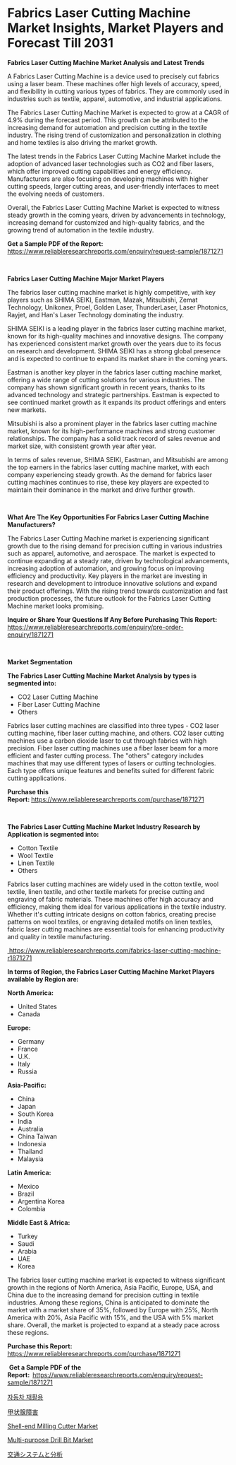 <p><h1>Fabrics Laser Cutting Machine Market Insights, Market Players and Forecast Till 2031</h1></p><p><strong>Fabrics Laser Cutting Machine Market Analysis and Latest Trends</strong></p>
<p><p>A Fabrics Laser Cutting Machine is a device used to precisely cut fabrics using a laser beam. These machines offer high levels of accuracy, speed, and flexibility in cutting various types of fabrics. They are commonly used in industries such as textile, apparel, automotive, and industrial applications.</p><p>The Fabrics Laser Cutting Machine Market is expected to grow at a CAGR of 4.9% during the forecast period. This growth can be attributed to the increasing demand for automation and precision cutting in the textile industry. The rising trend of customization and personalization in clothing and home textiles is also driving the market growth.</p><p>The latest trends in the Fabrics Laser Cutting Machine Market include the adoption of advanced laser technologies such as CO2 and fiber lasers, which offer improved cutting capabilities and energy efficiency. Manufacturers are also focusing on developing machines with higher cutting speeds, larger cutting areas, and user-friendly interfaces to meet the evolving needs of customers.</p><p>Overall, the Fabrics Laser Cutting Machine Market is expected to witness steady growth in the coming years, driven by advancements in technology, increasing demand for customized and high-quality fabrics, and the growing trend of automation in the textile industry.</p></p>
<p><strong>Get a Sample PDF of the Report:&nbsp;</strong> <a href="https://www.reliableresearchreports.com/enquiry/request-sample/1871271">https://www.reliableresearchreports.com/enquiry/request-sample/1871271</a></p>
<p>&nbsp;</p>
<p><strong>Fabrics Laser Cutting Machine Major Market Players</strong></p>
<p><p>The fabrics laser cutting machine market is highly competitive, with key players such as SHIMA SEIKI, Eastman, Mazak, Mitsubishi, Zemat Technology, Unikonex, Proel, Golden Laser, ThunderLaser, Laser Photonics, Rayjet, and Han's Laser Technology dominating the industry. </p><p>SHIMA SEIKI is a leading player in the fabrics laser cutting machine market, known for its high-quality machines and innovative designs. The company has experienced consistent market growth over the years due to its focus on research and development. SHIMA SEIKI has a strong global presence and is expected to continue to expand its market share in the coming years.</p><p>Eastman is another key player in the fabrics laser cutting machine market, offering a wide range of cutting solutions for various industries. The company has shown significant growth in recent years, thanks to its advanced technology and strategic partnerships. Eastman is expected to see continued market growth as it expands its product offerings and enters new markets.</p><p>Mitsubishi is also a prominent player in the fabrics laser cutting machine market, known for its high-performance machines and strong customer relationships. The company has a solid track record of sales revenue and market size, with consistent growth year after year.</p><p>In terms of sales revenue, SHIMA SEIKI, Eastman, and Mitsubishi are among the top earners in the fabrics laser cutting machine market, with each company experiencing steady growth. As the demand for fabrics laser cutting machines continues to rise, these key players are expected to maintain their dominance in the market and drive further growth.</p></p>
<p>&nbsp;</p>
<p><strong>What Are The Key Opportunities For Fabrics Laser Cutting Machine Manufacturers?</strong></p>
<p><p>The Fabrics Laser Cutting Machine market is experiencing significant growth due to the rising demand for precision cutting in various industries such as apparel, automotive, and aerospace. The market is expected to continue expanding at a steady rate, driven by technological advancements, increasing adoption of automation, and growing focus on improving efficiency and productivity. Key players in the market are investing in research and development to introduce innovative solutions and expand their product offerings. With the rising trend towards customization and fast production processes, the future outlook for the Fabrics Laser Cutting Machine market looks promising.</p></p>
<p><strong>Inquire or Share Your Questions If Any Before Purchasing This Report:</strong> <a href="https://www.reliableresearchreports.com/enquiry/pre-order-enquiry/1871271">https://www.reliableresearchreports.com/enquiry/pre-order-enquiry/1871271</a></p>
<p>&nbsp;</p>
<p><strong>Market Segmentation</strong></p>
<p><strong>The Fabrics Laser Cutting Machine Market Analysis by types is segmented into:</strong></p>
<p><ul><li>CO2 Laser Cutting Machine</li><li>Fiber Laser Cutting Machine</li><li>Others</li></ul></p>
<p><p>Fabrics laser cutting machines are classified into three types - CO2 laser cutting machine, fiber laser cutting machine, and others. CO2 laser cutting machines use a carbon dioxide laser to cut through fabrics with high precision. Fiber laser cutting machines use a fiber laser beam for a more efficient and faster cutting process. The "others" category includes machines that may use different types of lasers or cutting technologies. Each type offers unique features and benefits suited for different fabric cutting applications.</p></p>
<p><strong>Purchase this Report:&nbsp;</strong><a href="https://www.reliableresearchreports.com/purchase/1871271">https://www.reliableresearchreports.com/purchase/1871271</a></p>
<p>&nbsp;</p>
<p><strong>The Fabrics Laser Cutting Machine Market Industry Research by Application is segmented into:</strong></p>
<p><ul><li>Cotton Textile</li><li>Wool Textile</li><li>Linen Textile</li><li>Others</li></ul></p>
<p><p>Fabrics laser cutting machines are widely used in the cotton textile, wool textile, linen textile, and other textile markets for precise cutting and engraving of fabric materials. These machines offer high accuracy and efficiency, making them ideal for various applications in the textile industry. Whether it's cutting intricate designs on cotton fabrics, creating precise patterns on wool textiles, or engraving detailed motifs on linen textiles, fabric laser cutting machines are essential tools for enhancing productivity and quality in textile manufacturing.</p></p>
<p><a href="https://www.reliableresearchreports.com/fabrics-laser-cutting-machine-r1871271">&nbsp;https://www.reliableresearchreports.com/fabrics-laser-cutting-machine-r1871271</a></p>
<p><strong>In terms of Region, the Fabrics Laser Cutting Machine Market Players available by Region are:</strong></p>
<p>
    <p> <strong> North America: </strong>
        <ul>
            <li>United States</li>
            <li>Canada</li>
        </ul>
        </p> 
    <p> <strong> Europe: </strong>
        <ul>
            <li>Germany</li>
            <li>France</li>
            <li>U.K.</li>
            <li>Italy</li>
            <li>Russia</li>
        </ul>
        </p> 
    <p> <strong> Asia-Pacific: </strong>
        <ul>
            <li>China</li>
            <li>Japan</li>
            <li>South Korea</li>
            <li>India</li>
            <li>Australia</li>
            <li>China Taiwan</li>
            <li>Indonesia</li>
            <li>Thailand</li>
            <li>Malaysia</li>
        </ul>
        </p> 
    <p> <strong> Latin America: </strong>
        <ul>
            <li>Mexico</li>
            <li>Brazil</li>
            <li>Argentina Korea</li>
            <li>Colombia</li>
        </ul>
        </p> 
    <p> <strong> Middle East & Africa: </strong>
        <ul>
            <li>Turkey</li>
            <li>Saudi</li>
            <li>Arabia</li>
            <li>UAE</li>
            <li>Korea</li>
        </ul>
    </p>
    </p>
<p><p>The fabrics laser cutting machine market is expected to witness significant growth in the regions of North America, Asia Pacific, Europe, USA, and China due to the increasing demand for precision cutting in textile industries. Among these regions, China is anticipated to dominate the market with a market share of 35%, followed by Europe with 25%, North America with 20%, Asia Pacific with 15%, and the USA with 5% market share. Overall, the market is projected to expand at a steady pace across these regions.</p></p>
<p><strong>Purchase this Report: </strong><a href="https://www.reliableresearchreports.com/purchase/1871271">https://www.reliableresearchreports.com/purchase/1871271</a></p>
<p>&nbsp;<strong>Get a Sample PDF of the Report:&nbsp;&nbsp;</strong><a href="https://www.reliableresearchreports.com/enquiry/request-sample/1871271">https://www.reliableresearchreports.com/enquiry/request-sample/1871271</a></p>
<p><strong></strong></p>
<p><p><a href="https://github.com/CliftonFisher9067/Market-Research-Report-List-1/blob/main/777720540035.md">자동차 재활용</a></p><p><a href="https://github.com/EmoryYundt1935/Market-Research-Report-List-1/blob/main/867201943534.md">甲状腺障害</a></p><p><a href="https://github.com/mahnoor2003/Market-Research-Report-List-4/blob/main/shell-end-milling-cutter-market.md">Shell-end Milling Cutter Market</a></p><p><a href="https://github.com/juancolorado15/Market-Research-Report-List-2/blob/main/multi-purpose-drill-bit-market.md">Multi-purpose Drill Bit Market</a></p><p><a href="https://medium.com/@harmonybogan1944/%E8%BC%B8%E9%80%81%E3%82%B7%E3%82%B9%E3%83%86%E3%83%A0%E3%81%A8%E3%82%A2%E3%83%8A%E3%83%AA%E3%83%86%E3%82%A3%E3%82%AF%E3%82%B9%E5%B8%82%E5%A0%B4-2031%E5%B9%B4%E3%81%BE%E3%81%A7%E3%81%AE%E3%83%88%E3%83%AC%E3%83%B3%E3%83%89-%E4%BA%88%E6%B8%AC-%E7%AB%B6%E4%BA%89%E5%88%86%E6%9E%90-0f97ce57a02a">交通システムと分析</a></p></p>